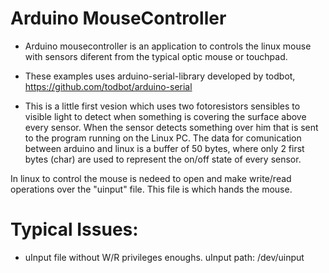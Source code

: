 # Arduino MouseController

- Arduino mousecontroller is an application to controls the linux mouse with sensors diferent from the typical optic mouse or touchpad.

- These examples uses arduino-serial-library developed by todbot, https://github.com/todbot/arduino-serial

- This is a little first vesion which uses two fotoresistors sensibles to visible light to detect when something is covering the surface above every sensor. When the sensor detects something over him that is sent to the program running on the Linux PC.
The data for comunication between arduino and linux is a buffer of 50 bytes, where only 2 first bytes (char) are used to represent the on/off state of every sensor.

In linux to control the mouse is nedeed to open and make write/read operations over the "uinput" file. This file is which hands the mouse.

# Typical Issues:

- uInput file without W/R privileges enoughs. uInput path: /dev/uinput



